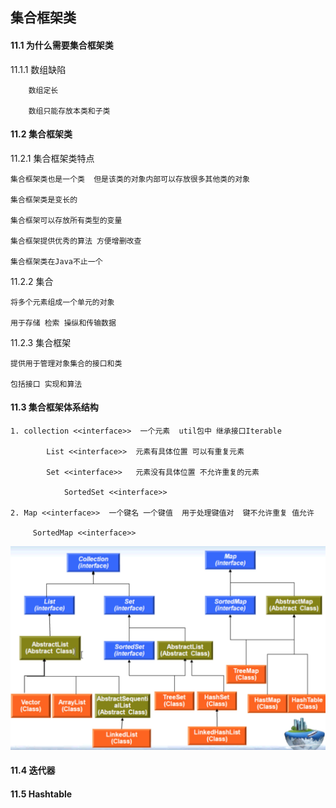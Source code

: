 ## 集合框架类

#### 11.1 为什么需要集合框架类

11.1.1 数组缺陷
	
		数组定长 
		
		数组只能存放本类和子类
		
#### 11.2 集合框架类

11.2.1 集合框架类特点
	
	集合框架类也是一个类  但是该类的对象内部可以存放很多其他类的对象
	
	集合框架类是变长的
	
	集合框架可以存放所有类型的变量
	
	集合框架提供优秀的算法 方便增删改查
	
	集合框架类在Java不止一个

11.2.2 集合
	
	将多个元素组成一个单元的对象
	
	用于存储 检索 操纵和传输数据

11.2.3 集合框架
	
	提供用于管理对象集合的接口和类
	
	包括接口 实现和算法
	

#### 11.3 集合框架体系结构

	1. collection <<interface>>  一个元素  util包中 继承接口Iterable
		
			List <<interface>>  元素有具体位置 可以有重复元素
		
			Set <<interface>>   元素没有具体位置 不允许重复的元素
			
				SortedSet <<interface>>
			
	2. Map <<interface>>  一个键名 一个键值  用于处理键值对  键不允许重复 值允许
		
		 SortedMap <<interface>>
	
		

![集合类体系结构](./集合类图.jpg)

#### 11.4 迭代器


#### 11.5 Hashtable

